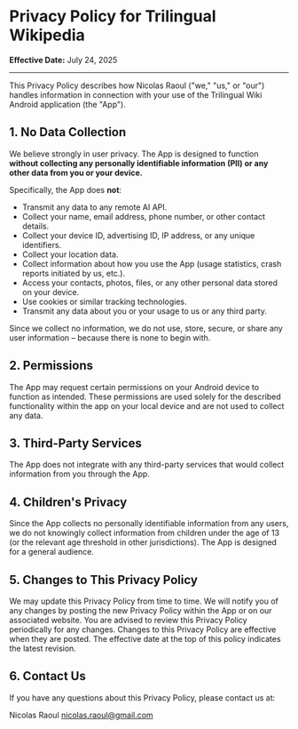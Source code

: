 # Privacy Policy for Trilingual Wikipedia

**Effective Date:** July 24, 2025

---

This Privacy Policy describes how Nicolas Raoul ("we," "us," or "our") handles information in connection with your use of the Trilingual Wiki Android application (the "App").

## 1. No Data Collection

We believe strongly in user privacy. The App is designed to function **without collecting any personally identifiable information (PII) or any other data from you or your device.**

Specifically, the App does **not**:

* Transmit any data to any remote AI API.
* Collect your name, email address, phone number, or other contact details.
* Collect your device ID, advertising ID, IP address, or any unique identifiers.
* Collect your location data.
* Collect information about how you use the App (usage statistics, crash reports initiated by us, etc.).
* Access your contacts, photos, files, or any other personal data stored on your device.
* Use cookies or similar tracking technologies.
* Transmit any data about you or your usage to us or any third party.

Since we collect no information, we do not use, store, secure, or share any user information – because there is none to begin with.

## 2. Permissions

The App may request certain permissions on your Android device to function as intended. These permissions are used solely for the described functionality within the app on your local device and are not used to collect any data.

## 3. Third-Party Services

The App does not integrate with any third-party services that would collect information from you through the App.

## 4. Children's Privacy

Since the App collects no personally identifiable information from any users, we do not knowingly collect information from children under the age of 13 (or the relevant age threshold in other jurisdictions). The App is designed for a general audience.

## 5. Changes to This Privacy Policy

We may update this Privacy Policy from time to time. We will notify you of any changes by posting the new Privacy Policy within the App or on our associated website. You are advised to review this Privacy Policy periodically for any changes. Changes to this Privacy Policy are effective when they are posted. The effective date at the top of this policy indicates the latest revision.

## 6. Contact Us

If you have any questions about this Privacy Policy, please contact us at:

Nicolas Raoul
nicolas.raoul@gmail.com

